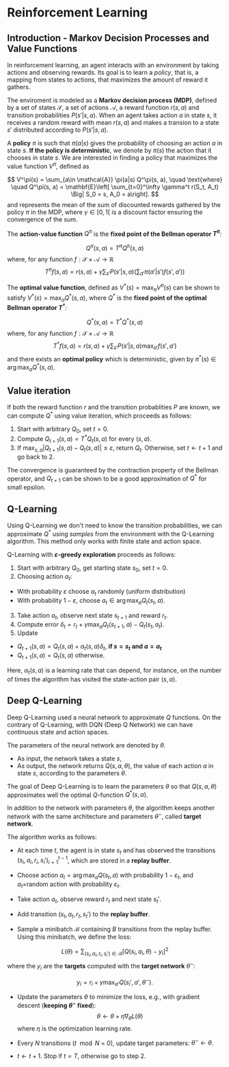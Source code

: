 # Reinforcement Learning
## Introduction - Markov Decision Processes and Value Functions

In reinforcement learning, an agent interacts with an environment by taking actions and observing rewards. Its goal is to learn a *policy*, that is, a mapping from states to actions, that maximizes the amount of reward it gathers.

The enviroment is modeled as a __Markov decision process (MDP)__, defined by a set of states $\mathcal{S}$, a set of actions $\mathcal{A}$, a reward function $r(s, a)$ and transition probabilities $P(s'|s,a)$. When an agent takes action $a$ in state $s$, it receives a random reward with mean $r(s,a)$ and makes a transion to a state $s'$ distributed according to $P(s'|s,a)$.

A __policy__ $\pi$ is such that $\pi(a|s)$ gives the probability of choosing an action $a$ in state $s$. __If the policy is deterministic__, we denote by $\pi(s)$ the action that it chooses in state $s$. We are interested in finding a policy that maximizes the value function $V^\pi$, defined as 

$$
V^\pi(s) = \sum_{a\in \mathcal{A}} \pi(a|s) Q^\pi(s, a), 
\quad \text{where} \quad 
Q^\pi(s, a) = \mathbf{E}\left[ \sum_{t=0}^\infty \gamma^t r(S_t, A_t)  \Big| S_0 = s, A_0 = a\right].
$$
and represents the mean of the sum of discounted rewards gathered by the policy $\pi$ in the MDP, where $\gamma \in [0, 1[$ is a discount factor ensuring the convergence of the sum. 

The __action-value function__ $Q^\pi$ is the __fixed point of the Bellman operator $T^\pi$__:

$$ 
Q^\pi(s, a) = T^\pi Q^\pi(s, a)
$$
where, for any function $f: \mathcal{S}\times\mathcal{A} \to \mathbb{R}$
$$
T^\pi f(s, a) =  r(s, a) + \gamma \sum_{s'} P(s'|s,a) \left(\sum_{a'}\pi(a'|s')f(s',a')\right) 
$$


The __optimal value function__, defined as $V^*(s) = \max_\pi V^\pi(s)$ can be shown to satisfy $V^*(s) = \max_a Q^*(s, a)$, where $Q^*$ is the __fixed point of the optimal Bellman operator $T^*$__: 

$$ 
Q^*(s, a) = T^* Q^*(s, a)
$$
where, for any function $f: \mathcal{S}\times\mathcal{A} \to \mathbb{R}$
$$
T^* f(s, a) =  r(s, a) + \gamma \sum_{s'} P(s'|s,a) \max_{a'} f(s', a')
$$
and there exists an __optimal policy__ which is deterministic, given by $\pi^*(s) \in \arg\max_a Q^*(s, a)$.


## Value iteration

If both the reward function $r$ and the transition probablities $P$ are known, we can compute $Q^*$ using value iteration, which proceeds as follows:

1. Start with arbitrary $Q_0$, set $t=0$.
2. Compute $Q_{t+1}(s, a) = T^*Q_t(s,a)$ for every $(s, a)$.
3. If $\max_{s,a} | Q_{t+1}(s, a) -  Q_t(s,a)| \leq \varepsilon$, return $Q_{t}$. Otherwise, set $t \gets t+1$ and go back to 2. 

The convergence is guaranteed by the contraction property of the Bellman operator, and $Q_{t+1}$ can be shown to be a good approximation of $Q^*$ for small epsilon. 


## Q-Learning

Using Q-Learning we don't need to know the transition probabilities, we can approximate $Q^*$ using *samples* from the environment with the Q-Learning algorithm. This method only works with finite state and action space.

Q-Learning with __$\varepsilon$-greedy exploration__ proceeds as follows:

1. Start with arbitrary $Q_0$, get starting state $s_0$, set $t=0$.
2. Choosing action $a_t$: 
  * With probability $\varepsilon$ choose $a_t$ randomly (uniform distribution)  
  * With probability $1-\varepsilon$, choose $a_t \in \arg\max_a Q_t(s_t, a)$.
3. Take action $a_t$, observe next state $s_{t+1}$ and reward $r_t$.
4. Compute error $\delta_t = r_t + \gamma \max_a Q_t(s_{t+1}, a) - Q_t(s_t, a_t)$.
5. Update 
  * $Q_{t+1}(s, a) = Q_t(s, a) + \alpha_t(s,a) \delta_t$,  __if $s=s_t$ and $a=a_t$__
  * $Q_{t+1}(s, a) = Q_{t}(s, a)$ otherwise.

Here, $\alpha_t(s,a)$ is a learning rate that can depend, for instance, on the number of times the algorithm has visited the state-action pair $(s, a)$. 

## Deep Q-Learning

Deep Q-Learning used a neural network to approximate $Q$ functions. On the contrary of Q-Learning, with DQN (Deep Q Network) we can have continuous state and action spaces.

The parameters of the neural network are denoted by $\theta$. 
*   As input, the network takes a state $s$,
*   As output, the network returns $Q(s, a, \theta)$, the value of each action $a$ in state $s$, according to the parameters $\theta$.


The goal of Deep Q-Learning is to learn the parameters $\theta$ so that $Q(s, a, \theta)$ approximates well the optimal $Q$-function $Q^*(s, a)$. 

In addition to the network with parameters $\theta$, the algorithm keeps another network with the same architecture and parameters $\theta^-$, called **target network**.

The algorithm works as follows:

*  At each time $t$, the agent is in state $s_t$ and has observed the transitions $(s_i, a_i, r_i, s_i')_{i=1}^{t-1}$, which are stored in a **replay buffer**.

*  Choose action $a_t = \arg\max_a Q(s_t, a)$ with probability $1-\varepsilon_t$, and $a_t$=random action with probability $\varepsilon_t$. 

* Take action $a_t$, observe reward $r_t$ and next state $s_t'$.

* Add transition $(s_t, a_t, r_t, s_t')$ to the **replay buffer**.

*  Sample a minibatch $\mathcal{B}$ containing $B$ transitions from the replay buffer. Using this minibatch, we define the loss:

$$
L(\theta) = \sum_{(s_i, a_i, r_i, s_i') \in \mathcal{B}}
\left[
Q(s_i, a_i, \theta) -  y_i
\right]^2
$$
where the $y_i$ are the **targets** computed with the **target network** $\theta^-$:

$$
y_i = r_i + \gamma \max_{a'} Q(s_i', a', \theta^-).
$$

* Update the parameters $\theta$ to minimize the loss, e.g., with gradient descent (**keeping $\theta^-$ fixed**): 
$$
\theta \gets \theta + \eta \nabla_\theta L(\theta)
$$
where $\eta$ is the optimization learning rate. 

* Every $N$ transitions ($t\mod N$ = 0), update target parameters: $\theta^- \gets \theta$.

* $t \gets t+1$. Stop if $t = T$, otherwise go to step 2.